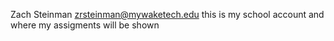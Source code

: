 Zach Steinman zrsteinman@mywaketech.edu this is my school account and where my assigments will be shown
